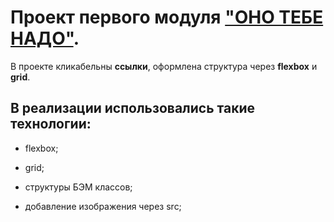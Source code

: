 # Проект первого модуля ["ОНО ТЕБЕ НАДО"](https://sanyazola.github.io/how-to-learn-pluss/).

В проекте кликабельны **ссылки**, оформлена структура через **flexbox** и **grid**.

## В реализации использовались такие технологии:

- flexbox;

- grid;

- структуры БЭМ классов;

- добавление изображения через src;


